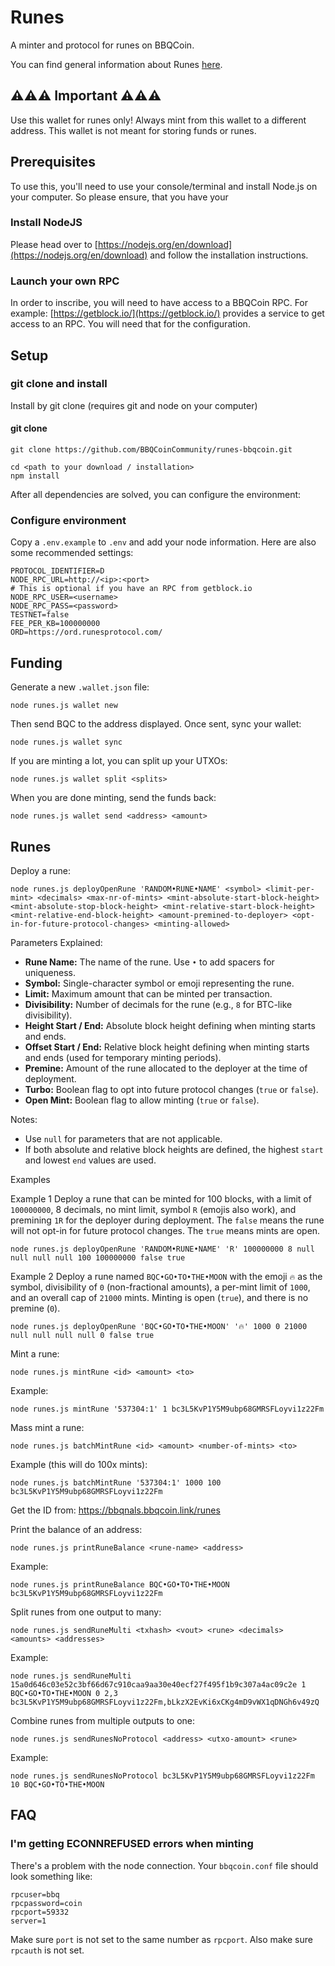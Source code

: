 # Runes

A minter and protocol for runes on BBQCoin.

You can find general information about Runes [here](./RUNES.md).

## ⚠️⚠️⚠️ Important ⚠️⚠️⚠️

Use this wallet for runes only! Always mint from this wallet to a different address. This wallet is not meant for storing funds or runes.

## Prerequisites

To use this, you'll need to use your console/terminal and install Node.js on your computer. So please ensure, that you have your

### Install NodeJS

Please head over to [https://nodejs.org/en/download](https://nodejs.org/en/download) and follow the installation instructions.

### Launch your own RPC

In order to inscribe, you will need to have access to a BBQCoin RPC. For example: [https://getblock.io/](https://getblock.io/) provides a service to get access to an RPC.
You will need that for the configuration.

## Setup

### git clone and install

Install by git clone (requires git and node on your computer)

#### git clone

```
git clone https://github.com/BBQCoinCommunity/runes-bbqcoin.git
```

```
cd <path to your download / installation>
npm install
```

After all dependencies are solved, you can configure the environment:

### Configure environment

Copy a `.env.example` to `.env` and add your node information. Here are also some recommended settings:

```
PROTOCOL_IDENTIFIER=D
NODE_RPC_URL=http://<ip>:<port>
# This is optional if you have an RPC from getblock.io
NODE_RPC_USER=<username>
NODE_RPC_PASS=<password>
TESTNET=false
FEE_PER_KB=100000000
ORD=https://ord.runesprotocol.com/
```

## Funding

Generate a new `.wallet.json` file:

```
node runes.js wallet new
```

Then send BQC to the address displayed. Once sent, sync your wallet:

```
node runes.js wallet sync
```

If you are minting a lot, you can split up your UTXOs:

```
node runes.js wallet split <splits>
```

When you are done minting, send the funds back:

```
node runes.js wallet send <address> <amount>
```

## Runes

Deploy a rune:

```
node runes.js deployOpenRune 'RANDOM•RUNE•NAME' <symbol> <limit-per-mint> <decimals> <max-nr-of-mints> <mint-absolute-start-block-height> <mint-absolute-stop-block-height> <mint-relative-start-block-height> <mint-relative-end-block-height> <amount-premined-to-deployer> <opt-in-for-future-protocol-changes> <minting-allowed>
```

Parameters Explained:
- **Rune Name:** The name of the rune. Use `•` to add spacers for uniqueness.
- **Symbol:** Single-character symbol or emoji representing the rune.
- **Limit:** Maximum amount that can be minted per transaction.
- **Divisibility:** Number of decimals for the rune (e.g., `8` for BTC-like divisibility).
- **Height Start / End:** Absolute block height defining when minting starts and ends.
- **Offset Start / End:** Relative block height defining when minting starts and ends (used for temporary minting periods).
- **Premine:** Amount of the rune allocated to the deployer at the time of deployment.
- **Turbo:** Boolean flag to opt into future protocol changes (`true` or `false`).
- **Open Mint:** Boolean flag to allow minting (`true` or `false`).

Notes:
- Use `null` for parameters that are not applicable.
- If both absolute and relative block heights are defined, the highest `start` and lowest `end` values are used.

Examples

Example 1
Deploy a rune that can be minted for 100 blocks, with a limit of `100000000`, 8 decimals, no mint limit, symbol `R` (emojis also work), and premining `1R` for the deployer during deployment. The `false` means the rune will not opt-in for future protocol changes. The `true` means mints are open.

```
node runes.js deployOpenRune 'RANDOM•RUNE•NAME' 'R' 100000000 8 null null null null 100 100000000 false true
```

Example 2
Deploy a rune named `BQC•GO•TO•THE•MOON` with the emoji `🔥` as the symbol, divisibility of `0` (non-fractional amounts), a per-mint limit of `1000`, and an overall cap of `21000` mints. Minting is open (`true`), and there is no premine (`0`).

```
node runes.js deployOpenRune 'BQC•GO•TO•THE•MOON' '🔥' 1000 0 21000 null null null null 0 false true
```

Mint a rune:

```
node runes.js mintRune <id> <amount> <to>
```

Example:

```
node runes.js mintRune '537304:1' 1 bc3L5KvP1Y5M9ubp68GMRSFLoyvi1z22Fm
```

Mass mint a rune:

```
node runes.js batchMintRune <id> <amount> <number-of-mints> <to>
```

Example (this will do 100x mints):

```
node runes.js batchMintRune '537304:1' 1000 100 bc3L5KvP1Y5M9ubp68GMRSFLoyvi1z22Fm
```

Get the ID from: https://bbqnals.bbqcoin.link/runes

Print the balance of an address:

```
node runes.js printRuneBalance <rune-name> <address>
```

Example:

```
node runes.js printRuneBalance BQC•GO•TO•THE•MOON bc3L5KvP1Y5M9ubp68GMRSFLoyvi1z22Fm
```

Split runes from one output to many:

```
node runes.js sendRuneMulti <txhash> <vout> <rune> <decimals> <amounts> <addresses>
```

Example:

```
node runes.js sendRuneMulti 15a0d646c03e52c3bf66d67c910caa9aa30e40ecf27f495f1b9c307a4ac09c2e 1 BQC•GO•TO•THE•MOON 0 2,3 bc3L5KvP1Y5M9ubp68GMRSFLoyvi1z22Fm,bLkzX2EvKi6xCKg4mD9vWX1qDNGh6v49zQ
```

Combine runes from multiple outputs to one:

```
node runes.js sendRunesNoProtocol <address> <utxo-amount> <rune>
```

Example:

```
node runes.js sendRunesNoProtocol bc3L5KvP1Y5M9ubp68GMRSFLoyvi1z22Fm 10 BQC•GO•TO•THE•MOON
```

## FAQ

### I'm getting ECONNREFUSED errors when minting

There's a problem with the node connection. Your `bbqcoin.conf` file should look something like:

```
rpcuser=bbq
rpcpassword=coin
rpcport=59332
server=1
```

Make sure `port` is not set to the same number as `rpcport`. Also make sure `rpcauth` is not set.